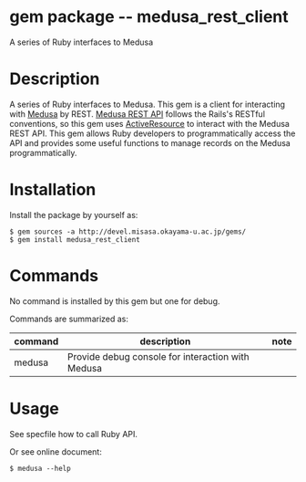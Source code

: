# gem package -- medusa_rest_client

A series of Ruby interfaces to Medusa

# Description

A series of Ruby interfaces to Medusa.  This gem is a client for
interacting with [Medusa][] by REST.  [Medusa REST API][api] follows
the Rails's RESTful conventions, so this gem uses [ActiveResource][]
to interact with the Medusa REST API.  This gem allows Ruby developers
to programmatically  access the API and provides some useful functions
to manage records on the Medusa programmatically.

[medusa]: https://github.com/misasa/medusa/        "Medusa"
[api]: http://dream.misasa.okayama-u.ac.jp/documentation/MedusaRestAPI/ "Medusa Rest API"
[ActiveResource]: https://github.com/rails/activeresource/ "ActiveResource"

# Installation

Install the package by yourself as:

    $ gem sources -a http://devel.misasa.okayama-u.ac.jp/gems/
    $ gem install medusa_rest_client

# Commands

No command is installed by this gem but one for debug.

Commands are summarized as:

| command   | description                                       | note  |
|-----------|---------------------------------------------------|-------|
| medusa    | Provide debug console for interaction with Medusa |       |


# Usage

See specfile how to call Ruby API.

Or see online document:

    $ medusa --help

